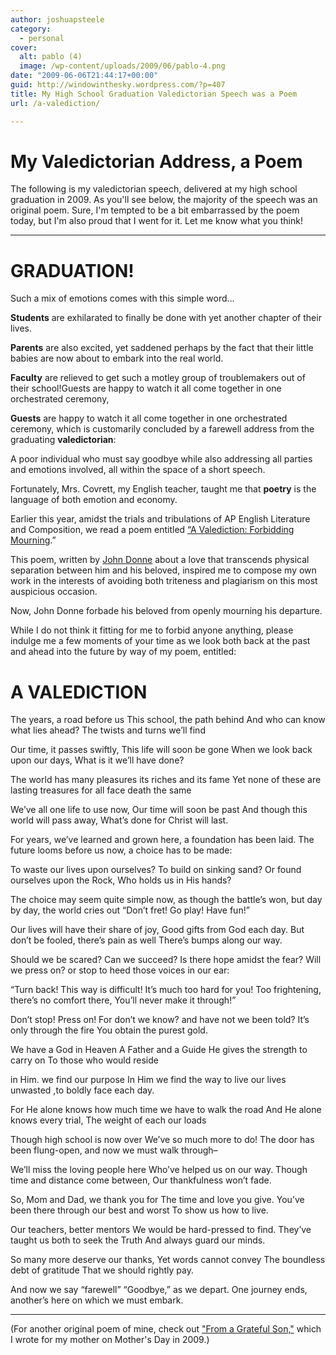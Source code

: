 ```yaml
---
author: joshuapsteele
category:
  - personal
cover:
  alt: pablo (4)
  image: /wp-content/uploads/2009/06/pablo-4.png
date: "2009-06-06T21:44:17+00:00"
guid: http://windowinthesky.wordpress.com/?p=407
title: My High School Graduation Valedictorian Speech was a Poem
url: /a-valediction/

---
```

# My Valedictorian Address, a Poem

The following is my valedictorian speech, delivered at my high school graduation in 2009. As you'll see below, the majority of the speech was an original poem. Sure, I'm tempted to be a bit embarrassed by the poem today, but I'm also proud that I went for it. Let me know what you think!

* * *

# GRADUATION!

Such a mix of emotions comes with this simple word…

**Students** are exhilarated to finally be done with yet another chapter of their lives.

**Parents** are also excited, yet saddened perhaps by the fact that their little babies are now about to embark into the real world.

**Faculty** are relieved to get such a motley group of troublemakers out of their school!Guests are happy to watch it all come together in one orchestrated ceremony,

**Guests** are happy to watch it all come together in one orchestrated ceremony, which is customarily concluded by a farewell address from the graduating **valedictorian**:

A poor individual who must say goodbye while also addressing all parties and emotions involved, all within the space of a short speech.

Fortunately, Mrs. Covrett, my English teacher, taught me that **poetry** is the language of both emotion and economy.

Earlier this year, amidst the trials and tribulations of AP English Literature and Composition, we read a poem entitled [“A Valediction: Forbidding Mourning](https://www.poetryfoundation.org/poems/44131/a-valediction-forbidding-mourning).”

This poem, written by [John Donne](https://en.wikipedia.org/wiki/John_Donne) about a love that transcends physical separation between him and his beloved, inspired me to compose my own work in the interests of avoiding both triteness and plagiarism on this most auspicious occasion.

Now, John Donne forbade his beloved from openly mourning his departure.

While I do not think it fitting for me to forbid anyone anything, please indulge me a few moments of your time as we look both back at the past and ahead into the future by way of my poem, entitled:

# A VALEDICTION

The years, a road before us
This school, the path behind
And who can know what lies ahead?
The twists and turns we’ll find

Our time, it passes swiftly,
This life will soon be gone
When we look back upon our days,
What is it we’ll have done?

The world has many pleasures
its riches and its fame
Yet none of these are lasting treasures
for all face death the same

We’ve all one life to use now,
Our time will soon be past
And though this world will pass away,
What’s done for Christ will last.

For years, we’ve learned and grown here,
a foundation has been laid.
The future looms before us now,
a choice has to be made:

To waste our lives upon ourselves?
To build on sinking sand?
Or found ourselves upon the Rock,
Who holds us in His hands?

The choice may seem quite simple now,
as though the battle’s won,
but day by day, the world cries out
“Don’t fret! Go play! Have fun!”

Our lives will have their share of joy,
Good gifts from God each day.
But don’t be fooled, there’s pain as well
There’s bumps along our way.

Should we be scared? Can we succeed?
Is there hope amidst the fear?
Will we press on? or stop to heed
those voices in our ear:

“Turn back! This way is difficult!
It’s much too hard for you!
Too frightening, there’s no comfort there,
You’ll never make it through!”

Don’t stop! Press on! For don’t we know?
and have not we been told?
It’s only through the fire
You obtain the purest gold.

We have a God in Heaven
A Father and a Guide
He gives the strength to carry on
To those who would reside

in Him. we find our purpose
In Him we find the way
to live our lives unwasted
,to boldly face each day.

For He alone knows how much time
we have to walk the road
And He alone knows every trial,
The weight of each our loads

Though high school is now over
We’ve so much more to do!
The door has been flung-open,
and now we must walk through–

We’ll miss the loving people here
Who’ve helped us on our way.
Though time and distance come between,
Our thankfulness won’t fade.

So, Mom and Dad, we thank you for
The time and love you give.
You’ve been there through our best and worst
To show us how to live.

Our teachers, better mentors
We would be hard-pressed to find.
They’ve taught us both to seek the Truth
And always guard our minds.

So many more deserve our thanks,
Yet words cannot convey
The boundless debt of gratitude
That we should rightly pay.

And now we say “farewell”
“Goodbye,” as we depart.
One journey ends, another’s here
on which we must embark.

* * *

(For another original poem of mine, check out ["From a Grateful Son,"](/mothers-day-poem/) which I wrote for my mother on Mother's Day in 2009.)
